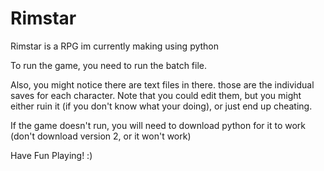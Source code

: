# Rimstar
Rimstar is a RPG im currently making using python

To run the game, you need to run the batch file.

Also, you might notice there are text files in there. those are the individual saves for each character. Note that you could edit
them, but you might either ruin it (if you don't know what your doing), or just end up cheating.

If the game doesn't run, you will need to download python for it to work (don't download version 2, or it won't work)

Have Fun Playing! :)
